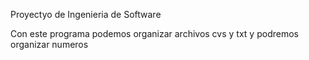 Proyectyo de Ingenieria de Software

Con este programa podemos organizar archivos cvs y txt y podremos organizar numeros
